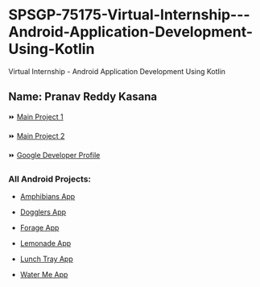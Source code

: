 # SPSGP-75175-Virtual-Internship---Android-Application-Development-Using-Kotlin
Virtual Internship - Android Application Development Using Kotlin

## Name: Pranav Reddy Kasana

⏩ [Main Project 1](https://github.com/smartinternz02/SPSGP-75175-Virtual-Internship---Android-Application-Development-Using-Kotlin/tree/main/Nearby-Places-Finder-App)

⏩ [Main Project 2](https://github.com/smartinternz02/SPSGP-75175-Virtual-Internship---Android-Application-Development-Using-Kotlin/tree/main/Grocery-App)

⏩ [Google Developer Profile](https://g.dev/KolaganiAkshita)

### All Android Projects:

* [Amphibians App](https://github.com/smartinternz02/SPSGP-75175-Virtual-Internship---Android-Application-Development-Using-Kotlin/tree/main/Amphibians-App)

* [Dogglers App](https://github.com/smartinternz02/SPSGP-75175-Virtual-Internship---Android-Application-Development-Using-Kotlin/tree/main/Dogglers-App)

* [Forage App](https://github.com/smartinternz02/SPSGP-75175-Virtual-Internship---Android-Application-Development-Using-Kotlin/tree/main/Forage-App)

* [Lemonade App](https://github.com/smartinternz02/SPSGP-75175-Virtual-Internship---Android-Application-Development-Using-Kotlin/tree/main/Lemonade-App)

* [Lunch Tray App](https://github.com/smartinternz02/SPSGP-75175-Virtual-Internship---Android-Application-Development-Using-Kotlin/tree/main/LunchTray-App)

* [Water Me App](https://github.com/smartinternz02/SPSGP-75175-Virtual-Internship---Android-Application-Development-Using-Kotlin/tree/main/WaterMe-App)


